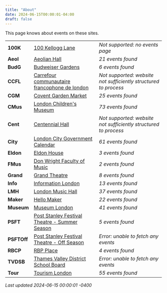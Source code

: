 ```yaml
---
title: "About"
date: 2024-06-15T00:00:01-04:00
draft: false
---
```


This page knows about events on these sites.

|   |       | |
|:--------------|:------|:--|
| **100K** | [100 Kellogg Lane]() | *Not supported: no events page*
| **Aeol** | [Aeolian Hall](https://aeolianhall.ca/events/) | *21 events found*
| **BudG** | [Budweiser Gardens](https://www.budweisergardens.com/events) | *6 events found*
| **CCFL** | [Carrefour communautaire francophone de london]() | *Not supported: website not sufficiently structured to process*
| **CGM** | [Covent Garden Market](https://coventmarket.com/events/) | *25 events found*
| **CMus** | [London Children's Museum](https://www.londonchildrensmuseum.ca/events) | *73 events found*
| **Cent** | [Centennial Hall]() | *Not supported: website not sufficiently structured to process*
| **City** | [London City Government Calendar](https://london.ca/government/calendar) | *61 events found*
| **Eldon** | [Eldon House](https://eldonhouse.ca/events/) | *3 events found*
| **FMus** | [Don Wright Faculty of Music](http://www.events.westernu.ca/events/music/) | *2 events found*
| **Grand** | [Grand Theatre](https://www.grandtheatre.com/events) | *8 events found*
| **Info** | [Information London](https://www.informationlondon.ca/Event/List) | *13 events found*
| **LMH** | [London Music Hall](http://londonmusichall.com/upcoming-events/) | *37 events found*
| **Maker** | [Hello Maker](https://www.hellomaker.ca/events) | *22 events found*
| **Museum** | [Museum London](https://museumlondon.ca/programs-events) | *41 events found*
| **PSFT** | [Post Stanley Festival Theatre - Summer Season](https://psft.ca/schedule/summer-season/) | *5 events found*
| **PSFTOff** | [Post Stanley Festival Theatre - Off Season](https://psft.ca/schedule/off-season-events/) | *Error: unable to fetch any events*
| **RBCP** | [RBP Place](https://www.rbcplacelondon.com/events) | *4 events found*
| **TVDSB** | [Thames Valley District School Board](https://calendar.tvdsb.ca/) | *Error: unable to fetch any events*
| **Tour** | [Tourism London](https://www.londontourism.ca/events/all-events) | *55 events found*

_Last updated 2024-06-15 00:00:01 -0400_
